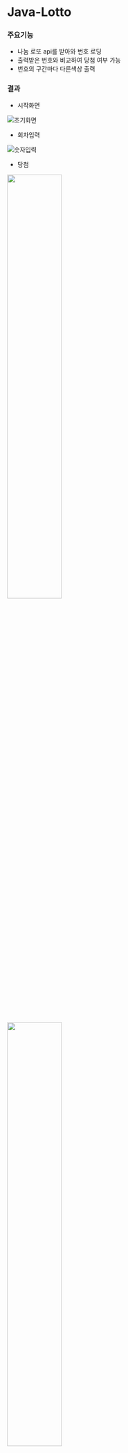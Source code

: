 # Java-Lotto

### 주요기능
- 나눔 로또 api를 받아와 번호 로딩
- 출력받은 번호와 비교하여 당첨 여부 가능
- 번호의 구간마다 다른색상 출력

### 결과

- 시작화면   

![초기화면](https://user-images.githubusercontent.com/60810356/85218942-3adc9b00-b3da-11ea-9d4b-c21cea569ef1.JPG)

- 회차입력  

![숫자입력](https://user-images.githubusercontent.com/60810356/85218981-bc342d80-b3da-11ea-8a43-1bf60210dcb9.JPG)

- 당첨   

<div>   
<img width="50%" src="https://user-images.githubusercontent.com/60810356/85219012-fb627e80-b3da-11ea-84ca-b18b8708e951.JPG">
<img width="50%" src="https://user-images.githubusercontent.com/60810356/85219012-fb627e80-b3da-11ea-84ca-b18b8708e951.JPG">
<img width="50%" src="https://user-images.githubusercontent.com/60810356/85219012-fb627e80-b3da-11ea-84ca-b18b8708e951.JPG">
<img width="50%" src="https://user-images.githubusercontent.com/60810356/85219012-fb627e80-b3da-11ea-84ca-b18b8708e951.JPG">
<img width="50%" src="https://user-images.githubusercontent.com/60810356/85219012-fb627e80-b3da-11ea-84ca-b18b8708e951.JPG">
</div>



